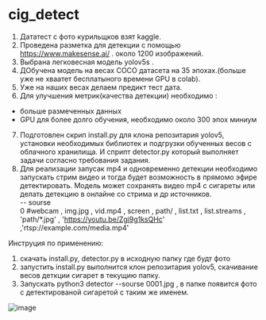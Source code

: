 # cig_detect
1. Дататест с фото курильщков взят kaggle.    
2. Проведена разметка для детекции с помощью https://www.makesense.ai/ . около 1200 изображений.      
3. Выбрана легковесная модель yolov5s .       
4. ДОбучена модель на весах COCO датасета на 35 эпохах.(больше уже не хваатет бесплатыного времени GPU в colab).          
5. Уже на наших весах делаем предикт тест дата.        
6. Для улучшения метрик(качества детекции) необходимо :      
- больше размеченных данных
- GPU для более долго обучения, необходимо около 300 эпох миниум
7. Подготовлен скрип install.py для клона репозитария yolov5, установки необходимых библиотек и подгрузки обученных весов с облачного хранилища.
И сприпт detector.py который выполняет задачи согласно требования задания.
8. Для реализации запусак mp4 и одновременно детекции необходимо запускать стрим видео и тогда будет возможность в прямомо эфире детектировать.
  Модель может сохранять видео mp4 c сигареты или делать детекцию в онлайне со стрима и др источников.        
  -- sourse        
0     #webcam , img.jpg , vid.mp4 ,  screen ,  path/  , list.txt , list.streams , 'path/*.jpg' , 'https://youtu.be/Zgi9g1ksQHc' ,'rtsp://example.com/media.mp4'                           

Инструция по применению:       
1. скачать install.py, detector.py  в исходную папку    где будт фото  
2. запустить install.py выполнится клон репозитария yolov5, скачивание весов деткции сигарет в текущию папку.     
3. Запускать  python3 detector --sourse 0001.jpg , в папке появится фото с детектированой сигаретой с таким же именем.

![image](https://github.com/ivan74rus/cig_detect/assets/117063726/918e0c56-9f5b-4131-a681-ced92175a596)



